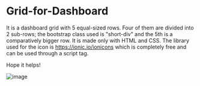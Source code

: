 # Grid-for-Dashboard

It is a dashboard grid with 5 equal-sized rows. Four of them are divided into 2 sub-rows; the bootstrap class used is "short-div" and the 5th is a comparatively bigger row. It is made only with HTML and CSS.
The library used for the icon is https://ionic.io/ionicons which is completely free and can be used through a script tag.

Hope it helps!

![image](https://user-images.githubusercontent.com/74825076/228344166-d60c3a6e-3c56-4601-a005-5b257a099ccc.png)

